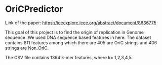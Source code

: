 # OriCPredictor


Link of the paper: https://ieeexplore.ieee.org/abstract/document/8636775

This goal of this project is to find the origin of replication in Genome sequence. We used DNA sequence based features in here. The dataset contains 811 features among which there are 405 are OriC strings and 406 strings are Non_OriC. 

The CSV file contains 1364 k-mer features, where k= 1,2,3,4,5. 
